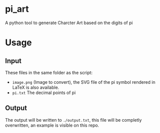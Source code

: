 # pi_art
A python tool to generate Charcter Art based on the digits of pi

# Usage
## Input
These files in the same folder as the script:
- `image.png` (Image to convert), the SVG file of the pi symbol rendered in LaTeX is also available.
- `pi.txt` The decimal points of pi

## Output
The output will be written to `./output.txt`, this file will be completly overwritten, an example is visible on this repo.

